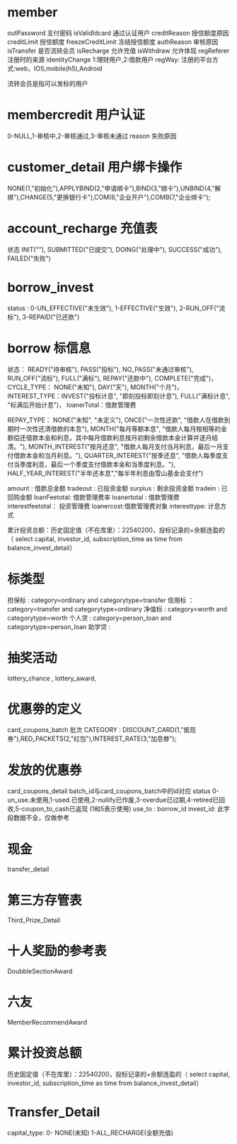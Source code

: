 
# member
outPassword 支付密码
isValidIdcard 通过认证用户
creditReason 授信额度原因
creditLimit 授信额度
freezeCreditLimit 冻结授信额度
authReason 审核原因
isTransfer 是否流转会员
isRecharge 允许充值
isWithdraw 允许体现
regReferer 注册时的来源
identityChange 1:理财用户,2:借款用户
regWay: 注册的平台方式:web，IOS,mobile(h5),Android


流转会员是指可以发标的用户


# membercredit 用户认证
0-NULL,1-审核中,2-审核通过,3-审核未通过
reason 失败原因



# customer_detail 用户绑卡操作
NONE(1,"初始化"),APPLYBIND(2,"申请绑卡"),BIND(3,"绑卡"),UNBIND(4,"解绑"),CHANGE(5,"更换银行卡"),COM(6,"企业开户"),COMB(7,"企业绑卡");



# account_recharge 充值表
状态 INIT(""), SUBMITTED("已提交"), DOING("处理中"), SUCCESS("成功"), FAILED("失败")


# borrow_invest
status : 0-UN_EFFECTIVE("未生效"), 1-EFFECTIVE("生效"), 2-RUN_OFF("流标"), 3-REPAID("已还款")


# borrow 标信息
状态： READY("待审核"), PASS("投标"), NO_PASS("未通过审核"), RUN_OFF("流标"), FULL("满标"), REPAY("还款中"), COMPLETE("完成")，
CYCLE_TYPE：  NONE("未知"), DAY("天"), MONTH("个月")，
INTEREST_TYPE：INVEST("投标计息", "即刻投标即刻计息"), FULL("满标计息", "标满后开始计息")，
loanerTotal：借款管理费

REPAY_TYPE：
NONE("未知", "未定义"), ONCE("一次性还款", "借款人在借款到期时一次性还清借款的本息"),
        MONTH("每月等额本息", "借款人每月按相等的金额偿还借款本金和利息，其中每月借款利息按月初剩余借款本金计算并逐月结清。"),
        MONTH_INTEREST("按月还息", "借款人每月支付当月利息，最后一月支付借款本金和当月利息。"),
        QUARTER_INTEREST("按季还息", "借款人每季度支付当季度利息，最后一个季度支付借款本金和当季度利息。"),
        HALF_YEAR_INTEREST("半年还本息","每半年利息由雪山基金会支付")
        
amount : 借款总金额
tradeout : 已投资金额
surplus : 剩余投资金额
tradein : 已回购金额
loanFeetotal: 借款管理费率
loanertotal : 借款管理费
interestfeetotal： 投资管理费
loanercost:借款管理费对象
interesttype: 计息方式


累计投资总额：历史固定值（不在库里）：22540200，投标记录的+余额连盈的（ select capital, investor_id, subscription_time as time from balance_invest_detail）



# 标类型
担保标 : category=ordinary and categorytype=transfer
信用标 ： category=transfer and categorytype=ordinary
净值标 : category=worth and categorytype=worth
个人贷 : category=person_loan and categorytype=person_loan
助学贷 :


# 抽奖活动
lottery_chance ,
lottery_award,

# 优惠劵的定义
card_coupons_batch 批次
CATEGORY : DISCOUNT_CARD(1,"抵现券"),RED_PACKETS(2,"红包"),INTEREST_RATE(3,"加息劵");


# 发放的优惠券
card_coupons_detail 
batch_id与card_coupons_batch中的id对应
status 0-un_use.未使用,1-used.已使用,2-nullify已作废,3-overdue已过期,4-retired已回收,5-coupon_to_cash已返现  (1和5表示使用)
use_to : borrow_id
invest_id: 此字段数据不全，仅做参考



# 现金
transfer_detail 



# 第三方存管表
Third_Prize_Detail


# 十人奖励的参考表
DoubbleSectionAward



# 六友
MemberRecommendAward



# 累计投资总额
历史固定值（不在库里）：22540200，投标记录的+余额连盈的（ select capital, investor_id, subscription_time as time from balance_invest_detail）


# Transfer_Detail
capital_type: 
0- NONE(未知)
1-ALL_RECHARGE(全额充值)

